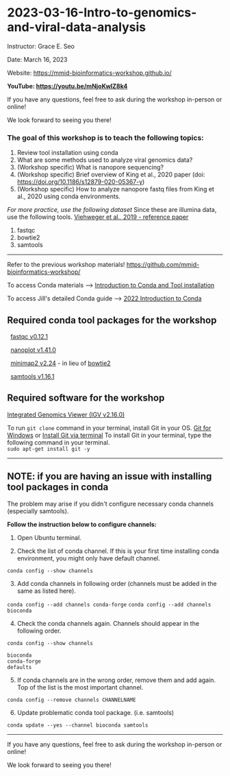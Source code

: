 # 2023-03-16-Intro-to-genomics-and-viral-data-analysis
Instructor: Grace E. Seo

Date: March 16, 2023

Website: https://mmid-bioinformatics-workshop.github.io/

**YouTube: https://youtu.be/mNjoKwlZ8k4**

If you have any questions, feel free to ask during the workshop in-person or online!

We look forward to seeing you there!


### The goal of this workshop is to teach the following topics:
1. Review tool installation using conda
2. What are some methods used to analyze viral genomics data?
3. (Workshop specific) What is nanopore sequencing?
4. (Workshop specific) Brief overview of King et al., 2020 paper (doi: https://doi.org/10.1186/s12879-020-05367-y)
5. (Workshop specific) How to analyze nanopore fastq files from King et al., 2020 using conda environments.

*For more practice, use the following dataset*
Since these are illumina data, use the following tools. 
[Viehweger et al., 2019 - reference paper](https://doi.org/10.1101%2Fgr.247064.118)
1. fastqc
2. bowtie2
3. samtools

***

Refer to the previous workshop materials! https://github.com/mmid-bioinformatics-workshop/

To access Conda materials --> [Introduction to Conda and Tool installation](https://github.com/mmid-bioinformatics-workshop/2023-03-09-Intro-to-Conda-and-Tool-installation)
&nbsp;

To access Jill's detailed Conda guide --> [2022 Introduction to Conda](https://github.com/MMID-coding-workshop/2022-01-19-Introduction-to-CONDA)



##  Required conda tool packages for the workshop
&nbsp;
[fastqc v0.12.1](https://anaconda.org/bioconda/fastqc)

&nbsp;
[nanoplot v1.41.0](https://anaconda.org/bioconda/nanoplot)

&nbsp;
[minimap2 v2.24](https://anaconda.org/bioconda/minimap2) - in lieu of [bowtie2](https://anaconda.org/bioconda/bowtie2)

&nbsp;
[samtools v1.16.1](https://anaconda.org/bioconda/samtools)


## Required software for the workshop
[Integrated Genomics Viewer (IGV v2.16.0)](https://software.broadinstitute.org/software/igv/download)

To run `git clone` command in your terminal, install Git in your OS.
[Git for Windows](https://git-scm.com/download/win) 
or 
[Install Git via terminal](https://mas-dse.github.io/startup/git-ubuntu-install/)
To install Git in your terminal, type the following command in your terminal.  
`sudo apt-get install git -y`

***

## NOTE: if you are having an issue with installing tool packages in conda 

The problem may arise if you didn't configure necessary conda channels (especially samtools).

**Follow the instruction below to configure channels:**

1. Open Ubuntu terminal.

2. Check the list of conda channel. If this is your first time installing conda environment, you might only have default channel. 

`conda config --show channels`

3. Add conda channels in following order (channels must be added in the same as listed here).

`conda config --add channels conda-forge`
`conda config --add channels bioconda`

4. Check the conda channels again. Channels should appear in the following order.

`conda config --show channels`

```
bioconda
conda-forge
defaults
```

5. If conda channels are in the wrong order, remove them and add again. Top of the list is the most important channel.

`conda config --remove channels CHANNELNAME`

6. Update problematic conda tool package. (i.e. samtools)

`conda update --yes --channel bioconda samtools`


***

If you have any questions, feel free to ask during the workshop in-person or online!

We look forward to seeing you there!


